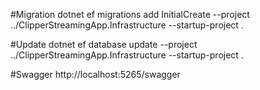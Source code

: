 #Migration 
dotnet ef migrations add InitialCreate --project ../ClipperStreamingApp.Infrastructure --startup-project .

#Update
dotnet ef database update --project ../ClipperStreamingApp.Infrastructure --startup-project .

#Swagger
http://localhost:5265/swagger